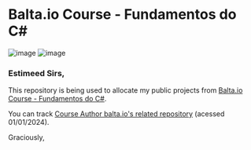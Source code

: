 # Balta.io Course - Fundamentos do C#

![image](https://img.shields.io/badge/C%23-239120?style=for-the-badge&logo=c-sharp&logoColor=white)
![image](https://img.shields.io/badge/.NET-5C2D91?style=for-the-badge&logo=.net&logoColor=white)

### Estimeed Sirs,

This repository is being used to allocate my public projects from [Balta.io Course - Fundamentos do C#](https://balta.io/cursos/fundamentos-csharp).

You can track [Course Author balta.io's related repository](https://github.com/balta-io/2801) (acessed 01/01/2024).

Graciously,
